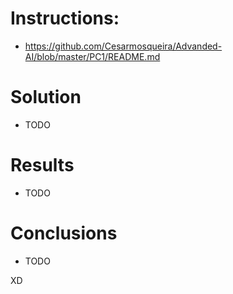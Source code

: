
# Instructions:
 - https://github.com/Cesarmosqueira/Advanded-AI/blob/master/PC1/README.md
 
 # Solution
  -  TODO
 # Results
  - TODO
 # Conclusions
  - TODO
  
  XD
